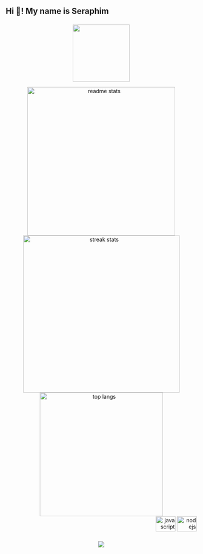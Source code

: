 <h2 align="left">Hi 👋! My name is Seraphim</h2>

###

<p align="center">
  <img height="150px" src="https://lanyard-profile-readme.vercel.app/api/1058460773615153213" />
</p>
<div align="center">
  <img width=390 src="https://github-readme-stats-salesp07.vercel.app/api?username=Seraphim1050&count_private=true&show_icons=true&theme=gruvbox&rank_icon=github&border_radius=10" alt="readme stats" />
  <img width=413 src="https://streak-stats.demolab.com/?user=Seraphim1050&count_private=true&theme=gruvbox&border_radius=10" alt="streak stats"/>
  <img width=325 align="center" src="https://github-readme-stats-salesp07.vercel.app/api/top-langs/?username=Seraphim1050&hide=HTML&langs_count=8&layout=compact&theme=gruvbox&border_radius=10&size_weight=0.5&count_weight=0.5&exclude_repo=github-readme-stats" alt="top langs" />
  
</div>

<div align="right">
  <img src="https://cdn.jsdelivr.net/gh/devicons/devicon/icons/javascript/javascript-original.svg" height="40" width="52" alt="javascript logo"  />
  <img src="https://cdn.jsdelivr.net/gh/devicons/devicon/icons/nodejs/nodejs-original.svg" height="40" width="52" alt="nodejs logo"  />
</div>

###

<div align="center">
  <img src="https://visitor-badge.laobi.icu/badge?page_id=Seraphim1050.Seraphim1050&left_color=dimgrey&right_color=cornflowerblue"  />
</div>

###
